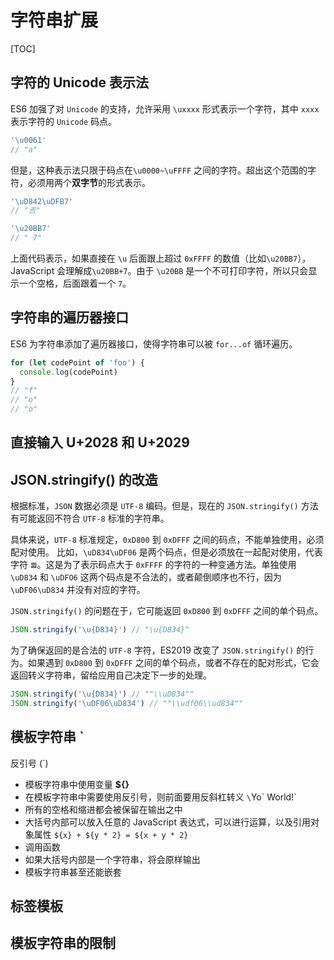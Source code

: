 # 字符串扩展

[TOC]

## 字符的 Unicode 表示法

ES6 加强了对 `Unicode` 的支持，允许采用 `\uxxxx` 形式表示一个字符，其中 `xxxx` 表示字符的 `Unicode` 码点。

```js
'\u0061'
// "a"
```

但是，这种表示法只限于码点在`\u0000~\uFFFF` 之间的字符。超出这个范围的字符，必须用两个**双字节**的形式表示。

```js
'\uD842\uDFB7'
// "𠮷"

'\u20BB7'
// " 7"
```

上面代码表示，如果直接在 `\u` 后面跟上超过 `0xFFFF` 的数值（比如`\u20BB7`），JavaScript 会理解成`\u20BB+7`。由于 `\u20BB` 是一个不可打印字符，所以只会显示一个空格，后面跟着一个 `7`。

## 字符串的遍历器接口

ES6 为字符串添加了遍历器接口，使得字符串可以被 `for...of` 循环遍历。

```js
for (let codePoint of 'foo') {
  console.log(codePoint)
}
// "f"
// "o"
// "o"
```

## 直接输入 U+2028 和 U+2029

## JSON.stringify() 的改造

根据标准，`JSON` 数据必须是 `UTF-8` 编码。但是，现在的 `JSON.stringify()` 方法有可能返回不符合 `UTF-8` 标准的字符串。

具体来说，`UTF-8` 标准规定，`0xD800` 到 `0xDFFF` 之间的码点，不能单独使用，必须配对使用。
比如，`\uD834\uDF06` 是两个码点，但是必须放在一起配对使用，代表字符 `𝌆`。这是为了表示码点大于 `0xFFFF` 的字符的一种变通方法。单独使用 `\uD834` 和 `\uDFO6` 这两个码点是不合法的，或者颠倒顺序也不行，因为 `\uDF06\uD834` 并没有对应的字符。

`JSON.stringify()` 的问题在于，它可能返回 `0xD800` 到 `0xDFFF` 之间的单个码点。

```js
JSON.stringify('\u{D834}') // "\u{D834}"
```

为了确保返回的是合法的 `UTF-8` 字符，ES2019 改变了 `JSON.stringify()` 的行为。如果遇到 `0xD800` 到 `0xDFFF` 之间的单个码点，或者不存在的配对形式，它会返回转义字符串，留给应用自己决定下一步的处理。

```js
JSON.stringify('\u{D834}') // ""\\uD834""
JSON.stringify('\uDF06\uD834') // ""\\udf06\\ud834""
```

## 模板字符串 `

反引号 (`)

- 模板字符串中使用变量 **\${}**
- 在模板字符串中需要使用反引号，则前面要用反斜杠转义 `\`Yo\` World!`
- 所有的空格和缩进都会被保留在输出之中
- 大括号内部可以放入任意的 JavaScript 表达式，可以进行运算，以及引用对象属性 `${x} + ${y * 2} = ${x + y * 2}`
- 调用函数
- 如果大括号内部是一个字符串，将会原样输出
- 模板字符串甚至还能嵌套

## 标签模板

## 模板字符串的限制
